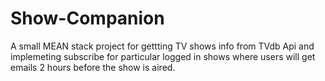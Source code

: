 # Show-Companion
A small MEAN stack project for gettting TV shows info from TVdb Api and implemeting subscribe for particular logged in shows where users will
get emails 2 hours before the show is aired.

